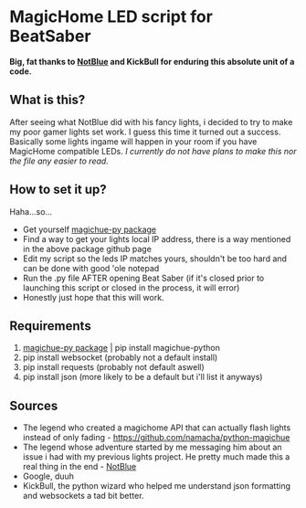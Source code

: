 # MagicHome LED script for BeatSaber
**Big, fat thanks to [NotBlue](https://github.com/NotBlue-Dev) and KickBull for enduring this absolute unit of a code.**

## What is this?
After seeing what NotBlue did with his fancy lights, i decided to try to make my poor gamer lights set work. I guess this time it turned out a success.
Basically some lights ingame will happen in your room if you have MagicHome compatible LEDs. _I currently do not have plans to make this nor the file any easier to read._

## How to set it up?
Haha...so...
* Get yourself [magichue-py package](https://github.com/namacha/python-magichue)
* Find a way to get your lights local IP address, there is a way mentioned in the above package github page
* Edit my script so the leds IP matches yours, shouldn't be too hard and can be done with good 'ole notepad
* Run the .py file AFTER opening Beat Saber (if it's closed prior to launching this script or closed in the process, it will error)
* Honestly just hope that this will work.

## Requirements
1. [magichue-py package](https://github.com/namacha/python-magichue) | pip install magichue-python
2. pip install websocket (probably not a default install)
3. pip install requests (probably not default aswell)
4. pip install json (more likely to be a default but i'll list it anyways)

## Sources
- The legend who created a magichome API that can actually flash lights instead of only fading - https://github.com/namacha/python-magichue
- The legend whose adventure started by me messaging him about an issue i had with my previous lights project. He pretty much made this a real thing in the end - [NotBlue](https://github.com/NotBlue-Dev)
- Google, duuh
- KickBull, the python wizard who helped me understand json formatting and websockets a tad bit better.